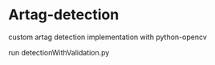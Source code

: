 # Artag-detection

custom artag detection implementation with python-opencv

run detectionWithValidation.py
